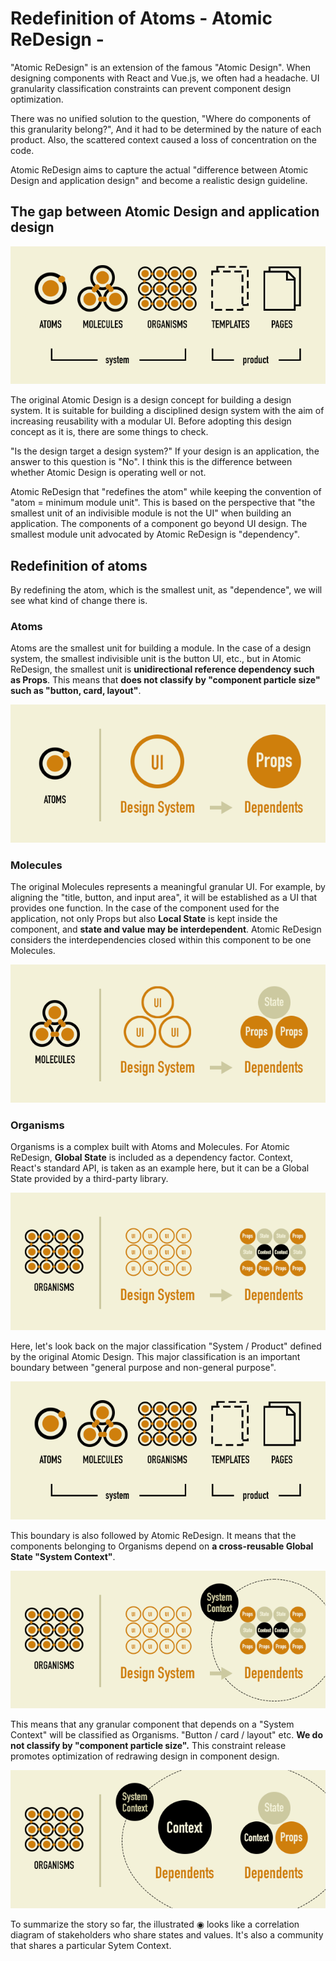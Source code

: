 # Redefinition of Atoms - Atomic ReDesign -

"Atomic ReDesign" is an extension of the famous "Atomic Design". When designing components with React and Vue.js, we often had a headache. UI granularity classification constraints can prevent component design optimization.

There was no unified solution to the question, "Where do components of this granularity belong?", And it had to be determined by the nature of each product. Also, the scattered context caused a loss of concentration on the code.

Atomic ReDesign aims to capture the actual "difference between Atomic Design and application design" and become a realistic design guideline.

## The gap between Atomic Design and application design

![01-atomic-design](assets/01-atomic-design.png)

The original Atomic Design is a design concept for building a design system. It is suitable for building a disciplined design system with the aim of increasing reusability with a modular UI. Before adopting this design concept as it is, there are some things to check.

"Is the design target a design system?"
If your design is an application, the answer to this question is "No". I think this is the difference between whether Atomic Design is operating well or not.

Atomic ReDesign that "redefines the atom" while keeping the convention of "atom = minimum module unit". This is based on the perspective that "the smallest unit of an indivisible module is not the UI" when building an application. The components of a component go beyond UI design. The smallest module unit advocated by Atomic ReDesign is "dependency".

## Redefinition of atoms

By redefining the atom, which is the smallest unit, as "dependence", we will see what kind of change there is.

### Atoms

Atoms are the smallest unit for building a module. In the case of a design system, the smallest indivisible unit is the button UI, etc., but in Atomic ReDesign, the smallest unit is **unidirectional reference dependency such as Props**. This means that **does not classify by "component particle size" such as "button, card, layout"**.

![02-atoms](assets/02-atoms.png)

### Molecules

The original Molecules represents a meaningful granular UI. For example, by aligning the "title, button, and input area", it will be established as a UI that provides one function. In the case of the component used for the application, not only Props but also **Local State** is kept inside the component, and **state and value may be interdependent**. Atomic ReDesign considers the interdependencies closed within this component to be one Molecules.

![03-molecules](assets/03-molecules.png)

### Organisms

Organisms is a complex built with Atoms and Molecules. For Atomic ReDesign, **Global State** is included as a dependency factor. Context, React's standard API, is taken as an example here, but it can be a Global State provided by a third-party library.

![04-organisms](assets/04-organisms.png)

Here, let's look back on the major classification "System / Product" defined by the original Atomic Design. This major classification is an important boundary between "general purpose and non-general purpose".

![01-atomic-design](assets/01-atomic-design.png)

This boundary is also followed by Atomic ReDesign. It means that the components belonging to Organisms depend on **a cross-reusable Global State "System Context"**.

![05-organisms](assets/05-organisms.png)

This means that any granular component that depends on a "System Context" will be classified as Organisms. "Button / card / layout" etc. **We do not classify by "component particle size".** This constraint release promotes optimization of redrawing design in component design.

![06-organisms](assets/06-organisms.png)

To summarize the story so far, the illustrated ◉ looks like a correlation diagram of stakeholders who share states and values. It's also a community that shares a particular Sytem Context.
